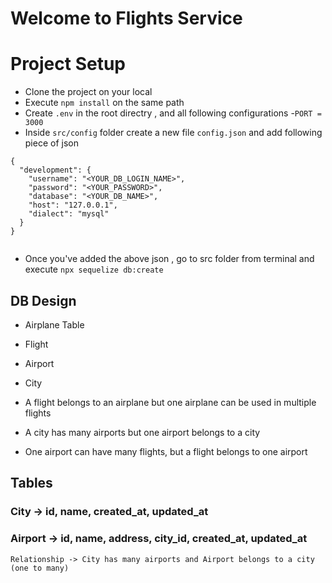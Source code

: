 # Welcome to Flights Service

# Project Setup

- Clone the project on your local
- Execute `npm install` on the same path
- Create `.env` in the root directry , and all following configurations -`PORT = 3000`
- Inside `src/config` folder create a new file `config.json` and add following piece of json

```
{
  "development": {
    "username": "<YOUR_DB_LOGIN_NAME>",
    "password": "<YOUR_PASSWORD>",
    "database": "<YOUR_DB_NAME>",
    "host": "127.0.0.1",
    "dialect": "mysql"
  }
}


```

- Once you've added the above json , go to src folder from terminal and execute `npx sequelize db:create`

## DB Design

- Airplane Table
- Flight
- Airport
- City

- A flight belongs to an airplane but one airplane can be used in multiple flights
- A city has many airports but one airport belongs to a city
- One airport can have many flights, but a flight belongs to one airport

## Tables

### City -> id, name, created_at, updated_at

### Airport -> id, name, address, city_id, created_at, updated_at

    Relationship -> City has many airports and Airport belongs to a city (one to many)
